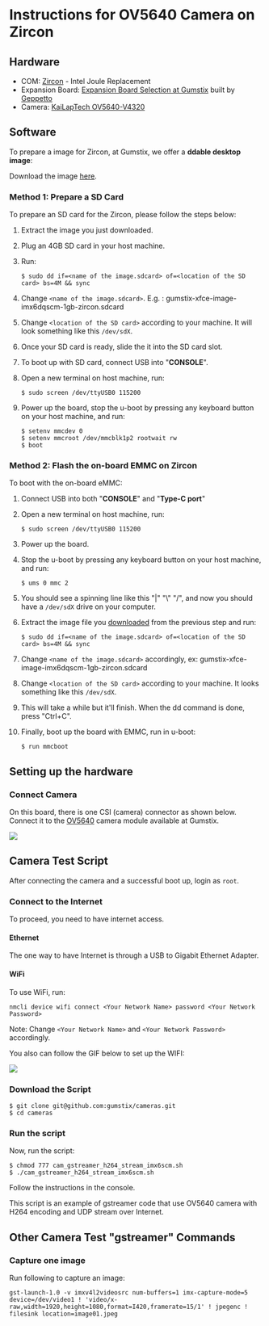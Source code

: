 # Instructions for OV5640 Camera on Zircon

## Hardware
- COM: [Zircon] - Intel Joule Replacement
- Expansion Board: [Expansion Board Selection at Gumstix] built by [Geppetto]
- Camera: [KaiLapTech OV5640-V4320]


## Software
To prepare a image for Zircon, at Gumstix, we offer a **ddable desktop image**:

Download the image [here][Desktopimage].

### Method 1: Prepare a SD Card
To prepare an SD card for the Zircon, please follow the steps below:

1. Extract the image you just downloaded.
 
2. Plug an 4GB SD card in your host machine.

3. Run:
    
    ```
    $ sudo dd if=<name of the image.sdcard> of=<location of the SD card> bs=4M && sync
    ```

4. Change ```<name of the image.sdcard>```. E.g. : gumstix-xfce-image-imx6dqscm-1gb-zircon.sdcard

5. Change ```<location of the SD card>``` according to your machine. It will look something like this `/dev/sdX`.

6. Once your SD card is ready, slide the it into the SD card slot.

7. To boot up with SD card, connect USB into "**CONSOLE**".

8. Open a new terminal on host machine, run:
    ```
    $ sudo screen /dev/ttyUSB0 115200
    ```

9. Power up the board, stop the u-boot by pressing any keyboard button on your host machine, and run:
    ```
    $ setenv mmcdev 0
    $ setenv mmcroot /dev/mmcblk1p2 rootwait rw
    $ boot
    ```

### Method 2: Flash the on-board EMMC on Zircon
To boot with the on-board eMMC:

1. Connect USB into both "**CONSOLE**" and "**Type-C port**"

2. Open a new terminal on host machine, run:
    ```
    $ sudo screen /dev/ttyUSB0 115200
    ```
3. Power up the board. 

4. Stop the u-boot by pressing any keyboard button on your host machine, and run:
    ```
    $ ums 0 mmc 2
    ```
5. You should see a spinning line like this "|" "\\" "/", and now you should have a `/dev/sdX` drive on your computer.

6. Extract the image file you [downloaded](Desktopimage) from the previous step and run:
    ```
    $ sudo dd if=<name of the image.sdcard> of=<location of the SD card> bs=4M && sync
    ```
7. Change `<name of the image.sdcard>` accordingly, ex: gumstix-xfce-image-imx6dqscm-1gb-zircon.sdcard

8. Change `<location of the SD card>` according to your machine. It looks something like this `/dev/sdX`.

9. This will take a while but it'll finish. When the dd command is done, press "Ctrl+C".

10. Finally, boot up the board with EMMC, run in u-boot:
   
    ```
    $ run mmcboot
    ```
    
## Setting up the hardware

### Connect Camera

On this board, there is one CSI (camera) connector as shown below. 
Connect it to the [OV5640][KaiLapTech OV5640-V4320] camera module available at Gumstix.

![][CSIconnection]

## Camera Test Script
After connecting the camera and a successful boot up, login as `root`.

### Connect to the Internet
To proceed, you need to have internet access.

#### Ethernet
The one way to have Internet is through a USB to Gigabit Ethernet Adapter.

#### WiFi
To use WiFi, run: 
```
nmcli device wifi connect <Your Network Name> password <Your Network Password>
```

Note: Change ```<Your Network Name>``` and ```<Your Network Password>``` accordingly.

You also can follow the GIF below to set up the WIFI:

![][connectwifidesktop]

### Download the Script
```
$ git clone git@github.com:gumstix/cameras.git
$ cd cameras
```

### Run the script
Now, run the script:
```
$ chmod 777 cam_gstreamer_h264_stream_imx6scm.sh
$ ./cam_gstreamer_h264_stream_imx6scm.sh
```
Follow the instructions in the console.

This script is an example of gstreamer code that use OV5640 camera with H264 encoding and UDP stream over Internet.

## Other Camera Test "gstreamer" Commands
### Capture one image

Run following to capture an image:
```
gst-launch-1.0 -v imxv4l2videosrc num-buffers=1 imx-capture-mode=5 device=/dev/video1 ! 'video/x-raw,width=1920,height=1080,format=I420,framerate=15/1' ! jpegenc ! filesink location=image01.jpeg
```

[CSIconnection]:wiki-pics/wiki-CSIconnection-zircon.jpg
[connectwifidesktop]:wiki-pics/wiki-connectwifi-desktop.gif

[Desktopimage]:https://drive.google.com/uc?export=download&id=1oP1155Lys49jUnnBL2BguQYLzvhjwpDd
[KaiLapTech OV5640-V4320]:https://store.gumstix.com/klt-ov5640.html
[Geppetto]:https://geppetto.gumstix.com
[OV5640 CSI-2 Test Board]:https://geppetto.gumstix.com/#!/design/2077
[5V/3.5A US Power Adapter]:https://store.gumstix.com/accessories/wall-adapters/5v35a-us-power-adapter.html
[Zircon]:https://store.gumstix.com/zircon.html
[Expansion Board Selection at Gumstix]:https://store.gumstix.com/development-boards/intel-joule-module.html

